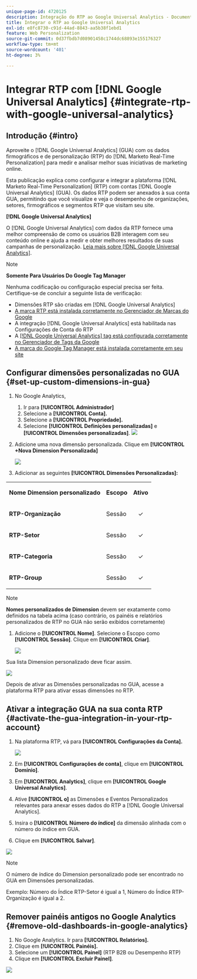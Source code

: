```yaml
---
unique-page-id: 4720125
description: Integração do RTP ao Google Universal Analytics - Documentação do Marketo - Documentação do produto
title: Integrar o RTP ao Google Universal Analytics
exl-id: e8fc8730-c91d-44ad-8843-aa5b38f1ebd1
feature: Web Personalization
source-git-commit: 0d37fbdb7d08901458c1744dc68893e155176327
workflow-type: tm+mt
source-wordcount: '401'
ht-degree: 3%

---
```


# Integrar RTP com [!DNL Google Universal Analytics] {#integrate-rtp-with-google-universal-analytics}

## Introdução {#intro}

Aproveite o [!DNL Google Universal Analytics] (GUA) com os dados firmográficos e de personalização (RTP) do [!DNL Marketo Real-Time Personalization] para medir e analisar melhor suas iniciativas de marketing online.

Esta publicação explica como configurar e integrar a plataforma [!DNL Marketo Real-Time Personalization] (RTP) com contas [!DNL Google Universal Analytics] (GUA). Os dados RTP podem ser anexados à sua conta GUA, permitindo que você visualize e veja o desempenho de organizações, setores, firmográficos e segmentos RTP que visitam seu site.

**[!DNL Google Universal Analytics]**

O [!DNL Google Universal Analytics] com dados da RTP fornece uma melhor compreensão de como os usuários B2B interagem com seu conteúdo online e ajuda a medir e obter melhores resultados de suas campanhas de personalização. [Leia mais sobre [!DNL Google Universal Analytics]](https://support.google.com/analytics/answer/2790010/?hl=en&authuser=1).

>[!NOTE]
>
>**Somente Para Usuários Do Google Tag Manager**
>
>Nenhuma codificação ou configuração especial precisa ser feita. Certifique-se de concluir a seguinte lista de verificação:
>
>* Dimensões RTP são criadas em [!DNL Google Universal Analytics]
>* [A marca RTP está instalada corretamente no Gerenciador de Marcas do Google](https://docs.marketo.com/display/public/DOCS/Implementing+RTP+using+Google+Tag+Manager)
>* A integração [!DNL Google Universal Analytics] está habilitada nas Configurações de Conta do RTP
>* A [[!DNL Google Universal Analytics] tag está configurada corretamente no Gerenciador de Tags da Google](https://support.google.com/tagmanager/answer/6107124?hl=en)
>* [A marca do Google Tag Manager está instalada corretamente em seu site](https://developers.google.com/tag-manager/quickstart)

## Configurar dimensões personalizadas no GUA {#set-up-custom-dimensions-in-gua}

1. No Google Analytics,

   1. Ir para **[!UICONTROL Administrador]**
   1. Selecione a **[!UICONTROL Conta].**
   1. Selecione a **[!UICONTROL Propriedade].**
   1. Selecione **[!UICONTROL Definições personalizadas]** e **[!UICONTROL Dimensões personalizadas]**.
      ![](assets/image2014-11-29-11-3a2-3a32.png)

1. Adicione uma nova dimensão personalizada. Clique em **[!UICONTROL +Nova Dimension Personalizada]**

   ![](assets/image2014-11-29-11-3a8-3a16.png)

1. Adicionar as seguintes **[!UICONTROL Dimensões Personalizadas]:**

<table> 
 <tbody> 
  <tr> 
   <td><p><strong>Nome Dimension personalizado</strong></p></td> 
   <td><p><strong>Escopo</strong></p></td> 
   <td><p><strong>Ativo</strong></p></td> 
  </tr> 
  <tr> 
   <td><p><strong>RTP-Organização</strong></p></td> 
   <td><p>Sessão</p></td> 
   <td><p align="center">✓</p></td> 
  </tr> 
  <tr> 
   <td><p><strong>RTP-Setor</strong></p></td> 
   <td><p>Sessão</p></td> 
   <td><p align="center">✓</p></td> 
  </tr> 
  <tr> 
   <td><p><strong>RTP-Categoria</strong></p></td> 
   <td><p>Sessão</p></td> 
   <td><p align="center">✓</p></td> 
  </tr> 
  <tr> 
   <td><p><strong>RTP-Group</strong></p></td> 
   <td><p>Sessão</p></td> 
   <td><p align="center">✓</p></td> 
  </tr> 
 </tbody> 
</table>

>[!NOTE]
>
>**Nomes personalizados de Dimension** devem ser exatamente como definidos na tabela acima (caso contrário, os painéis e relatórios personalizados de RTP no GUA não serão exibidos corretamente)

1. Adicione o **[!UICONTROL Nome]**. Selecione o Escopo como **[!UICONTROL Sessão]**. Clique em **[!UICONTROL Criar]**.

   ![](assets/image2014-11-29-11-3a12-3a51.png)

Sua lista Dimension personalizado deve ficar assim.

![](assets/image2014-11-29-11-36-50-version-2.png)

Depois de ativar as Dimensões personalizadas no GUA, acesse a plataforma RTP para ativar essas dimensões no RTP.

## Ativar a integração GUA na sua conta RTP {#activate-the-gua-integration-in-your-rtp-account}

1. Na plataforma RTP, vá para **[!UICONTROL Configurações da Conta].**

   ![](assets/image2014-11-29-11-3a27-3a7.png)

1. Em **[!UICONTROL Configurações de conta]**, clique em **[!UICONTROL Domínio]**.
1. Em **[!UICONTROL Analytics]**, clique em **[!UICONTROL Google Universal Analytics]**.
1. Ative **[!UICONTROL o]** as Dimensões e Eventos Personalizados relevantes para anexar esses dados do RTP a [!DNL Google Universal Analytics].
1. Insira o **[!UICONTROL Número do índice]** da dimensão alinhada com o número do índice em GUA.
1. Clique em **[!UICONTROL Salvar]**.

![](assets/image2014-11-29-11-31-23-version-2.png)

>[!NOTE]
>
>O número de índice do Dimension personalizado pode ser encontrado no GUA em Dimensões personalizadas.
>
>Exemplo: Número do Índice RTP-Setor é igual a 1, Número do Índice RTP-Organização é igual a 2.

## Remover painéis antigos no Google Analytics {#remove-old-dashboards-in-google-analytics}

1. No Google Analytics. Ir para **[!UICONTROL Relatórios].**
1. Clique em **[!UICONTROL Painéis].**
1. Selecione um **[!UICONTROL Painel]** (RTP B2B ou Desempenho RTP)
1. Clique em **[!UICONTROL Excluir Painel]**.

![](assets/image2014-11-29-11-3a42-3a55.png)

